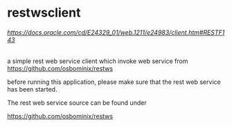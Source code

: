 # restwsclient
###### https://docs.oracle.com/cd/E24329_01/web.1211/e24983/client.htm#RESTF143

a simple rest web service client which invoke web service from https://github.com/osbominix/restws

before running this application, please make sure that the rest web service has been started.

The rest web service source can be found under

https://github.com/osbominix/restws


